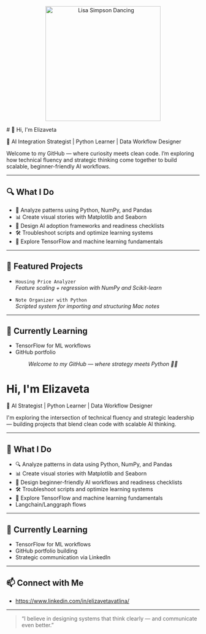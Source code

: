 <p align="center">
  <img src="https://media.tenor.com/0XkZbJvYJZMAAAAC/hi-how-are-you-simpsons.gif" alt="Lisa Simpson Dancing" width="300"/>
</p>
# 👋 Hi, I'm Elizaveta

🧠 AI Integration Strategist | Python Learner | Data Workflow Designer

Welcome to my GitHub — where curiosity meets clean code. I’m exploring how technical fluency and strategic thinking come together to build scalable, beginner-friendly AI workflows.

---

## 🔍 What I Do

- 🧮 Analyze patterns using Python, NumPy, and Pandas  
- 📊 Create visual stories with Matplotlib and Seaborn  
- 🧩 Design AI adoption frameworks and readiness checklists  
- 🛠️ Troubleshoot scripts and optimize learning systems  
- 🌱 Explore TensorFlow and machine learning fundamentals

---

## 📁 Featured Projects

- `Housing Price Analyzer`  
  *Feature scaling + regression with NumPy and Scikit-learn*

- `Note Organizer with Python`  
  *Scripted system for importing and structuring Mac notes*

---

## 🌱 Currently Learning

- TensorFlow for ML workflows  
- GitHub portfolio


<p align="center"><em>Welcome to my GitHub — where strategy meets Python 🧠✨</em></p>


# Hi, I'm Elizaveta

🚀 AI Strategist | Python Learner | Data Workflow Designer

I'm exploring the intersection of technical fluency and strategic leadership — building projects that blend clean code with scalable AI thinking.

---

## 🧠 What I Do

- 🔍 Analyze patterns in data using Python, NumPy, and Pandas
- 📊 Create visual stories with Matplotlib and Seaborn
- 🧩 Design beginner-friendly AI workflows and readiness checklists
- 🛠️ Troubleshoot scripts and optimize learning systems
- 🧠 Explore TensorFlow and machine learning fundamentals
- Langchain/Langgraph flows

---

## 🌱 Currently Learning

- TensorFlow for ML workflows  
- GitHub portfolio building  
- Strategic communication via LinkedIn

---

## 📫 Connect with Me

- https://www.linkedin.com/in/elizavetavatlina/

---

> “I believe in designing systems that think clearly — and communicate even better.”

